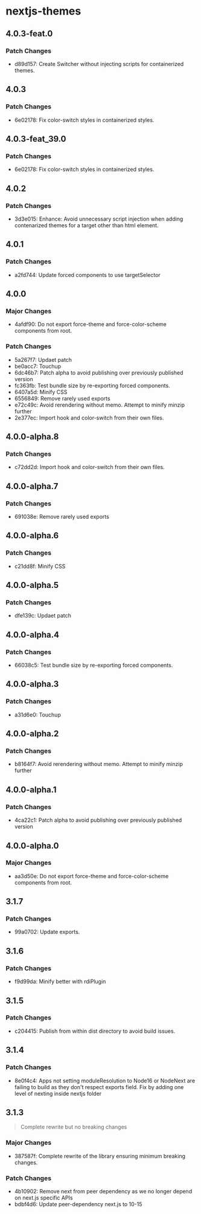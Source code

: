 # nextjs-themes

## 4.0.3-feat.0

### Patch Changes

- d89d157: Create Switcher without injecting scripts for containerized themes.

## 4.0.3

### Patch Changes

- 6e02178: Fix color-switch styles in containerized styles.

## 4.0.3-feat_39.0

### Patch Changes

- 6e02178: Fix color-switch styles in containerized styles.

## 4.0.2

### Patch Changes

- 3d3e015: Enhance: Avoid unnecessary script injection when adding contenarized themes for a target other than html element.

## 4.0.1

### Patch Changes

- a2fd744: Update forced components to use targetSelector

## 4.0.0

### Major Changes

- 4afdf90: Do not export force-theme and force-color-scheme components from root.

### Patch Changes

- 5a267f7: Updaet patch
- be0acc7: Touchup
- 6dc46b7: Patch alpha to avoid publishing over previously published version
- fc363fb: Test bundle size by re-exporting forced components.
- 6407a5d: Minify CSS
- 6556849: Remove rarely used exports
- e72c49c: Avoid rerendering without memo. Attempt to minify minzip further
- 2e377ec: Import hook and color-switch from their own files.

## 4.0.0-alpha.8

### Patch Changes

- c72dd2d: Import hook and color-switch from their own files.

## 4.0.0-alpha.7

### Patch Changes

- 691038e: Remove rarely used exports

## 4.0.0-alpha.6

### Patch Changes

- c21dd8f: Minify CSS

## 4.0.0-alpha.5

### Patch Changes

- dfe139c: Updaet patch

## 4.0.0-alpha.4

### Patch Changes

- 66038c5: Test bundle size by re-exporting forced components.

## 4.0.0-alpha.3

### Patch Changes

- a31d6e0: Touchup

## 4.0.0-alpha.2

### Patch Changes

- b8164f7: Avoid rerendering without memo. Attempt to minify minzip further

## 4.0.0-alpha.1

### Patch Changes

- 4ca22c1: Patch alpha to avoid publishing over previously published version

## 4.0.0-alpha.0

### Major Changes

- aa3d50e: Do not export force-theme and force-color-scheme components from root.

## 3.1.7

### Patch Changes

- 99a0702: Update exports.

## 3.1.6

### Patch Changes

- f9d99da: Minify better with rdiPlugin

## 3.1.5

### Patch Changes

- c204415: Publish from within dist directory to avoid build issues.

## 3.1.4

### Patch Changes

- 8e0f4c4: Apps not setting moduleResolution to Node16 or NodeNext are failing to build as they don't respect exports field. Fix by adding one level of nexting inside nextjs folder

## 3.1.3

> Complete rewrite but no breaking changes

### Major Changes

- 387587f: Complete rewrite of the library ensuring minimum breaking changes.

### Patch Changes

- 4b10902: Remove next from peer dependency as we no longer depend on next.js specific APIs
- bdbf4d6: Update peer-dependency next.js to 10-15

